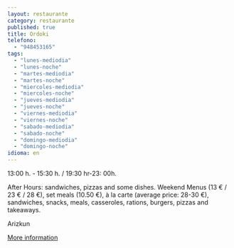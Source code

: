 ```yaml
---
layout: restaurante
category: restaurante
published: true
title: Ordoki
telefono:
  - "948453165"
tags:
  - "lunes-mediodia"
  - "lunes-noche"
  - "martes-mediodia"
  - "martes-noche"
  - "miercoles-mediodia"
  - "miercoles-noche"
  - "jueves-mediodia"
  - "jueves-noche"
  - "viernes-mediodia"
  - "viernes-noche"
  - "sabado-mediodia"
  - "sabado-noche"
  - "domingo-mediodia"
  - "domingo-noche"
idioma: en
---
```


13:00 h. - 15:30 h. / 19:30 hr-23: 00h.

After Hours: sandwiches, pizzas and some dishes. Weekend Menus (13 € / 23 € / 28 €), set meals (10.50 €), à la carte (average price: 28-30 €), sandwiches, snacks, meals, casseroles, rations, burgers, pizzas and takeaways.

Arizkun

[More information](http://www.consorciobertiz.org/consorcio/dondecomer/restaurantes/arizkun-es-0-174/asador-ordoki.html)
